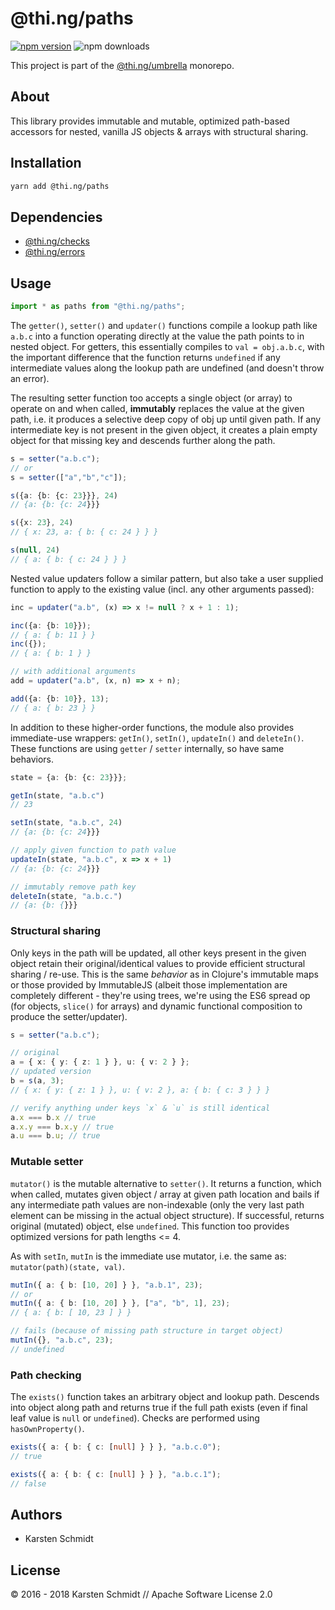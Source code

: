 # @thi.ng/paths

[![npm version](https://img.shields.io/npm/v/@thi.ng/paths.svg)](https://www.npmjs.com/package/@thi.ng/paths)
![npm downloads](https://img.shields.io/npm/dm/@thi.ng/paths.svg)

This project is part of the
[@thi.ng/umbrella](https://github.com/thi-ng/umbrella/) monorepo.

## About

This library provides immutable and mutable, optimized path-based
accessors for nested, vanilla JS objects & arrays with structural
sharing.

## Installation

```bash
yarn add @thi.ng/paths
```

## Dependencies

- [@thi.ng/checks](https://github.com/thi-ng/umbrella/tree/master/packages/checks)
- [@thi.ng/errors](https://github.com/thi-ng/umbrella/tree/master/packages/errors)

## Usage

```ts
import * as paths from "@thi.ng/paths";
```

The `getter()`, `setter()` and `updater()` functions compile a lookup
path like `a.b.c` into a function operating directly at the value the
path points to in nested object. For getters, this essentially compiles
to `val = obj.a.b.c`, with the important difference that the function
returns `undefined` if any intermediate values along the lookup path are
undefined (and doesn't throw an error).

The resulting setter function too accepts a single object (or array) to
operate on and when called, **immutably** replaces the value at the
given path, i.e. it produces a selective deep copy of obj up until given
path. If any intermediate key is not present in the given object, it
creates a plain empty object for that missing key and descends further
along the path.

```ts
s = setter("a.b.c");
// or
s = setter(["a","b","c"]);

s({a: {b: {c: 23}}}, 24)
// {a: {b: {c: 24}}}

s({x: 23}, 24)
// { x: 23, a: { b: { c: 24 } } }

s(null, 24)
// { a: { b: { c: 24 } } }
```

Nested value updaters follow a similar pattern, but also take a user
supplied function to apply to the existing value (incl. any other
arguments passed):

```ts
inc = updater("a.b", (x) => x != null ? x + 1 : 1);

inc({a: {b: 10}});
// { a: { b: 11 } }
inc({});
// { a: { b: 1 } }

// with additional arguments
add = updater("a.b", (x, n) => x + n);

add({a: {b: 10}}, 13);
// { a: { b: 23 } }
```

In addition to these higher-order functions, the module also provides
immediate-use wrappers: `getIn()`, `setIn()`, `updateIn()` and
`deleteIn()`. These functions are using `getter` / `setter` internally,
so have same behaviors.

```ts
state = {a: {b: {c: 23}}};

getIn(state, "a.b.c")
// 23

setIn(state, "a.b.c", 24)
// {a: {b: {c: 24}}}

// apply given function to path value
updateIn(state, "a.b.c", x => x + 1)
// {a: {b: {c: 24}}}

// immutably remove path key
deleteIn(state, "a.b.c.")
// {a: {b: {}}}
```

### Structural sharing

Only keys in the path will be updated, all other keys present in the
given object retain their original/identical values to provide efficient
structural sharing / re-use. This is the same *behavior* as in Clojure's
immutable maps or those provided by ImmutableJS (albeit those
implementation are completely different - they're using trees, we're
using the ES6 spread op (for objects, `slice()` for arrays) and dynamic
functional composition to produce the setter/updater).

```ts
s = setter("a.b.c");

// original
a = { x: { y: { z: 1 } }, u: { v: 2 } };
// updated version
b = s(a, 3);
// { x: { y: { z: 1 } }, u: { v: 2 }, a: { b: { c: 3 } } }

// verify anything under keys `x` & `u` is still identical
a.x === b.x // true
a.x.y === b.x.y // true
a.u === b.u; // true
```

### Mutable setter

`mutator()` is the mutable alternative to `setter()`. It returns a
function, which when called, mutates given object / array at given path
location and bails if any intermediate path values are non-indexable
(only the very last path element can be missing in the actual object
structure). If successful, returns original (mutated) object, else
`undefined`. This function too provides optimized versions for path
lengths <= 4.

As with `setIn`, `mutIn` is the immediate use mutator, i.e. the same as:
`mutator(path)(state, val)`.

```ts
mutIn({ a: { b: [10, 20] } }, "a.b.1", 23);
// or
mutIn({ a: { b: [10, 20] } }, ["a", "b", 1], 23);
// { a: { b: [ 10, 23 ] } }

// fails (because of missing path structure in target object)
mutIn({}, "a.b.c", 23);
// undefined
```

### Path checking

The `exists()` function takes an arbitrary object and lookup path.
Descends into object along path and returns true if the full path exists
(even if final leaf value is `null` or `undefined`). Checks are
performed using `hasOwnProperty()`.

```ts
exists({ a: { b: { c: [null] } } }, "a.b.c.0");
// true

exists({ a: { b: { c: [null] } } }, "a.b.c.1");
// false
```

## Authors

- Karsten Schmidt

## License

&copy; 2016 - 2018 Karsten Schmidt // Apache Software License 2.0
